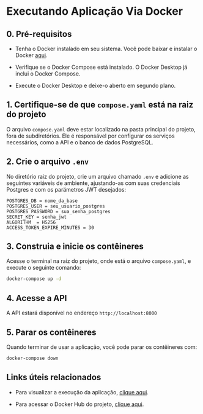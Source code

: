 # Executando Aplicação Via Docker

## 0. Pré-requisitos

+ Tenha o Docker instalado em seu sistema. Você pode baixar e instalar o Docker [aqui](https://www.docker.com/products/docker-desktop/).

+ Verifique se o Docker Compose está instalado. O Docker Desktop já inclui o Docker Compose.

+ Execute o Docker Desktop e deixe-o aberto em segundo plano.

## 1. Certifique-se de que `compose.yaml` está na raiz do projeto

O arquivo `compose.yaml` deve estar localizado na pasta principal do projeto, fora de subdiretórios. Ele é responsável por configurar os serviços necessários, como a API e o banco de dados PostgreSQL.

## 2. Crie o arquivo `.env`

No diretório raiz do projeto, crie um arquivo chamado `.env` e adicione as seguintes variáveis de ambiente, ajustando-as com suas credenciais Postgres e com os parämetros JWT desejados:

```plaintext
POSTGRES_DB = nome_da_base
POSTGRES_USER = seu_usuario_postgres
POSTGRES_PASSWORD = sua_senha_postgres
SECRET_KEY = senha_jwt
ALGORITHM  = HS256
ACCESS_TOKEN_EXPIRE_MINUTES = 30
```

## 3. Construia e inicie os contêineres

Acesse o terminal na raiz do projeto, onde está o arquivo `compose.yaml`, e execute o seguinte comando:

```bash
docker-compose up -d
```

## 4. Acesse a API

A API estará disponível no endereço `http://localhost:8000`

## 5. Parar os contêineres

Quando terminar de usar a aplicação, você pode parar os contêineres com:

```bash
docker-compose down
```

## Links úteis relacionados

+ Para visualizar a execução da aplicação, [clique aqui](https://alinsperedu-my.sharepoint.com/:v:/g/personal/pedroabd_al_insper_edu_br/EeyWk-Hl75VFsGyRTEO_4HwB6JKctSVZpy4c-g6Eh_gvkA).

+ Para acessar o Docker Hub do projeto, [clique aqui](https://hub.docker.com/repository/docker/pedroabd/apicloud/general).
